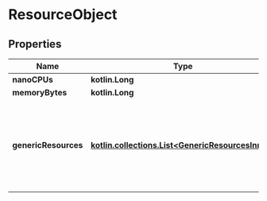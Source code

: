 # ResourceObject

## Properties

| Name                 | Type                                                                                 | Description                                                                                                                                 | Notes      |
|----------------------|--------------------------------------------------------------------------------------|---------------------------------------------------------------------------------------------------------------------------------------------|------------|
| **nanoCPUs**         | **kotlin.Long**                                                                      |                                                                                                                                             | [optional] |
| **memoryBytes**      | **kotlin.Long**                                                                      |                                                                                                                                             | [optional] |
| **genericResources** | [**kotlin.collections.List&lt;GenericResourcesInner&gt;**](GenericResourcesInner.md) | User-defined resources can be either Integer resources (e.g, &#x60;SSD&#x3D;3&#x60;) or String resources (e.g, &#x60;GPU&#x3D;UUID1&#x60;). | [optional] |



